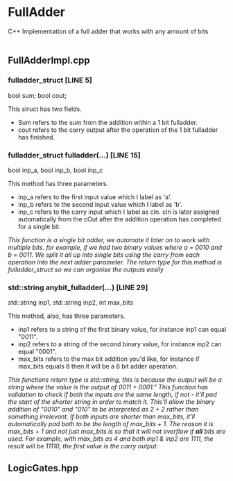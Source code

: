 # FullAdder
C++ Implementation of a full adder that works with any amount of bits
<br />
<br />

## FullAdderImpl.cpp


### fulladder_struct [LINE 5]
bool sum;
bool cout;

This struct has two fields.
* Sum refers to the sum from the addition within a 1 bit fulladder. 
* cout refers to the carry output after the operation of the 1 bit fulladder has finished.


### fulladder_struct fulladder(...) [LINE 15]
bool inp_a, bool inp_b, bool inp_c

This method has three parameters.
* inp_a refers to the first input value which I label as 'a'.
* inp_b refers to the second input value which I label as 'b'.
* inp_c refers to the carry input which I label as cIn. cIn is later assigned automatically from the cOut after the addition operation has completed for a single bit.

*This function is a single bit adder, we automate it later on to work with multiple bits.*
*for example, if we had two binary values where a = 0010 and b = 0011. We split it all up into single bits using the carry from each operation into the next adder parameter.*
*The return type for this method is fulladder_struct so we can organise the outputs easily*


### std::string anybit_fulladder(...) [LINE 29]
std::string inp1, std::string inp2, int max_bits

This method, also, has three parameters.
* inp1 refers to a string of the first binary value, for instance inp1 can equal "0011".
* inp2 refers to a string of the second binary value, for instance inp2 can equal "0001".
* max_bits refers to the max bit addition you'd like, for instance if max_bits equals 8 then it will be a 8 bit adder operation.

*This functions return type is std::string, this is because the output will be a string where the value is the output of 0011 + 0001."
*This function has validation to check if both the inputs are the same length, if not - it'll pad the start of the shorter string in order to match it. This'll allow the binary addition of "0010" and "010" to be interpreted as 2 + 2 rather than something irrelevant.*
*If both inputs are shorter than max_bits, it'll automatically pad both to be the length of max_bits + 1.*
*The reason it is max_bits + 1 and not just max_bits is so that it will not overflow if **all** bits are used. For example, with max_bits as 4 and both inp1 & inp2 are 1111, the result will be 11110*, the first value is the carry output.*


## LogicGates.hpp




